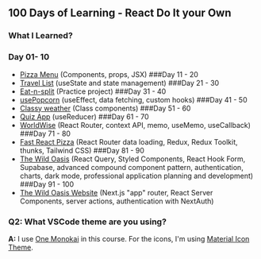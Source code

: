 ## 100 Days of Learning - React Do It your Own

### What I Learned?
### Day 01- 10
- [Pizza Menu](https://fast-react-pizza-menu.netlify.app/) (Components, props, JSX)
###Day 11 - 20
- [Travel List](https://travel-list-jonas.netlify.app/) (useState and state management)
###Day 21 - 30
- [Eat-n-split](https://eat-n-split.netlify.app/) (Practice project)
###Day 31 - 40
- [usePopcorn](https://usepopcorn.netlify.app) (useEffect, data fetching, custom hooks)
###Day 41 - 50
- [Classy weather](https://classy-weather.netlify.app/) (Class components)
###Day 51 - 60
- [Quiz App](https://the-react-quiz.netlify.app/) (useReducer)
###Day 61 - 70
- [WorldWise](https://worldwise-jonas.netlify.app/) (React Router, context API, memo, useMemo, useCallback)
###Day 71 - 80
- [Fast React Pizza](https://fast-react-pizza.netlify.app/) (React Router data loading, Redux, Redux Toolkit, thunks, Tailwind CSS)
###Day 81 - 90
- [The Wild Oasis](https://the-wild-oasis.vercel.app) (React Query, Styled Components, React Hook Form, Supabase, advanced compound component pattern, authentication, charts, dark mode, professional application planning and development)
###Day 91 - 100
- [The Wild Oasis Website](https://the-wild-oasis-website.vercel.app/) (Next.js "app" router, React Server Components, server actions, authentication with NextAuth)

### Q2: What VSCode theme are you using?

**A:** I use [One Monokai](https://marketplace.visualstudio.com/items?itemName=azemoh.one-monokai) in this course. For the icons, I'm using [Material Icon Theme](https://marketplace.visualstudio.com/items?itemName=PKief.material-icon-theme).
